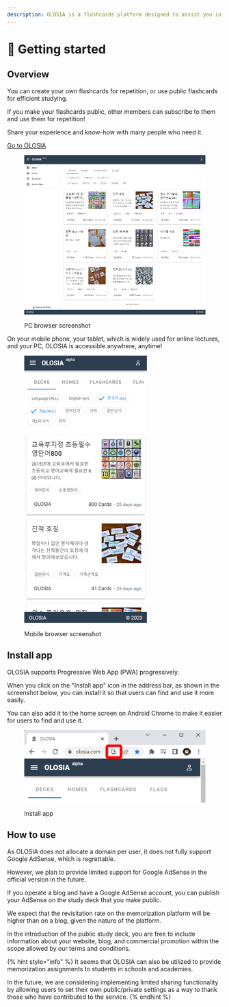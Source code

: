 ```yaml
---
description: OLOSIA is a flashcards platform designed to assist you in your learning.
---
```


# 👋 Getting started

## Overview

You can create your own flashcards for repetition, or use public flashcards for efficient studying.

If you make your flashcards public, other members can subscribe to them and use them for repetition!

Share your experience and know-how with many people who need it.

[Go to OLOSIA](https://olosia.com)

<figure><img src=".gitbook/assets/decks-pc.png" alt=""><figcaption><p>PC browser screenshot</p></figcaption></figure>

On your mobile phone, your tablet, which is widely used for online lectures, and your PC, OLOSIA is accessible anywhere, anytime!

<figure><img src=".gitbook/assets/decks-mobile.png" alt=""><figcaption><p>Mobile browser screenshot</p></figcaption></figure>

## Install app

OLOSIA supports Progressive Web App (PWA) progressively.

When you click on the "Install app" icon in the address bar, as shown in the screenshot below, you can install it so that users can find and use it more easily.

You can also add it to the home screen on Android Chrome to make it easier for users to find and use it.

<figure><img src=".gitbook/assets/PWA-install-pc.png" alt=""><figcaption><p>Install app</p></figcaption></figure>

## How to use

As OLOSIA does not allocate a domain per user, it does not fully support Google AdSense, which is regrettable.

However, we plan to provide limited support for Google AdSense in the official version in the future.

If you operate a blog and have a Google AdSense account, you can publish your AdSense on the study deck that you make public.

We expect that the revisitation rate on the memorization platform will be higher than on a blog, given the nature of the platform.

In the introduction of the public study deck, you are free to include information about your website, blog, and commercial promotion within the scope allowed by our terms and conditions.

{% hint style="info" %}
It seems that OLOSIA can also be utilized to provide memorization assignments to students in schools and academies.

In the future, we are considering implementing limited sharing functionality by allowing users to set their own public/private settings as a way to thank those who have contributed to the service.
{% endhint %}
